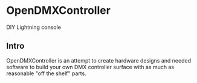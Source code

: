 # OpenDMXController
DIY Lightning console

## Intro

OpenDMXController is an attempt to create hardware designs and needed software to build your own DMX controller surface with as much as reasonable "off the shelf" parts.
